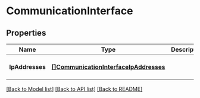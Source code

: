 # CommunicationInterface

## Properties
Name | Type | Description | Notes
------------ | ------------- | ------------- | -------------
**IpAddresses** | [**[]CommunicationInterfaceIpAddresses**](CommunicationInterface.IpAddresses.md) |  | [optional] [default to null]

[[Back to Model list]](../README.md#documentation-for-models) [[Back to API list]](../README.md#documentation-for-api-endpoints) [[Back to README]](../README.md)

